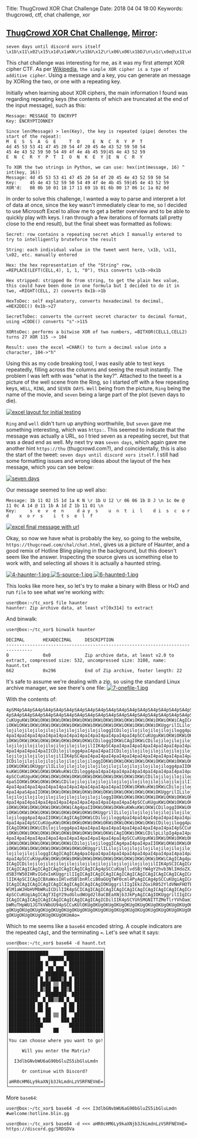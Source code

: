 Title: ThugCrowd XOR Chat Challenge
Date: 2018 04 04 18:00
Keywords: thugcrowd, ctf, chat challenge, xor

## [ThugCrowd XOR Chat Challenge](https://twitter.com/thugcrowd/status/1113138128754225158), [Mirror](http://archive.fo/6GUyS):

```
seven days until discord xors itself \x1b\x11\x02\x15\x1d\x1aKN\r\x1bU\x12\r\x06\x06\x1bDJ\n\x1c\x0e@\x11\x0cA\x14@\x11\x1bA\x1dZ\x1b\x11\x01\n 
```

This chat challenge was interesting for me, as it was my first attempt XOR cipher CTF. As per [Wikipedia](https://en.wikipedia.org/wiki/XOR_cipher), `the simple XOR cipher is a type of additive cipher`. Using a message and a key, you can generate an message by XORing the two, or one with a repeating key. 

Initially when learning about XOR ciphers, the main information I found was regarding repeating keys (the contents of which are truncated at the end of the input message), such as this: 
```
Message: MESSAGE TO ENCRYPT
Key: ENCRYPTIONKEY

Since len(Message) > len(Key), the key is repeated (pipe| denotes the start of the repeat):
M  E  S  S  A  G  E     T  O     E  N  C  R  Y  P  T
4d 45 53 53 41 47 45 20 54 4f 20 45 4e 43 52 59 50 54
45 4e 43 52 59 50 54 49 4f 4e 4b 45 59|45 4e 43 52 59
E  N  C  R  Y  P  T  I  O  N  K  E  Y |E  N  C  R  Y 

To XOR the two strings in Python, we can use: hex(int(message, 16) ^ int(key, 16))
Message: 4d 45 53 53 41 47 45 20 54 4f 20 45 4e 43 52 59 50 54
Key:     45 4e 43 52 59 50 54 49 4f 4e 4b 45 59|45 4e 43 52 59
XOR'd:   08 0b 10 01 18 17 11 69 1b 01 6b 00 17 06 1c 1a 02 0d
```

In order to solve this challenge, I wanted a way to parse and interpret a lot of data at once, since the key wasn't immediately clear to me, so I decided to use Microsoft Excel to allow me to get a better overview and to be able to quickly play with keys. I ran through a few iterations of formats (all pretty close to the end result), but the final sheet was formatted as follows: 

``` 
Secret: row contains a repeating secret which I manually entered to try to intelligently bruteforce the result

String: each individual value in the tweet went here, \x1b, \x11, \x02, etc. manually entered 

Hex: the hex representation of the "String" row, =REPLACE(LEFT(CELL,4), 1, 1, "0"), this converts \x1b->0x1b

Hex stripped: stripped 0x from string, to get the plain hex value, this could have been done in one formula but I decided to do it in two, =RIGHT(CELL, 2) converts 0x1b->1b

HexToDec: self explanatory, converts hexadecimal to decimal, =HEX2DEC() 0x1b->27

SecretToDec: converts the current secret character to decimal format, using =CODE() converts "s"->115

XORtoDec: performs a bitwise XOR of two numbers, =BITXOR(CELL1,CELL2) turns 27 XOR 115 -> 104

Result: uses the excel =CHAR() to turn a decimal value into a character, 104->"h"
```

Using this as my code breaking tool, I was easily able to test keys repeatedly, filling across the columns and seeing the result instantly. The problem I was left with was "what is the key?". Attached to the tweet is a picture of the well scene from the Ring, so I started off with a few repeating keys, `WELL`, `RING`, and `SEVEN DAYS`. `Well` being from the picture, `Ring` being the name of the movie, and `seven` being a large part of the plot (seven days to die).

<a href="/includes/static/thugcrowd_xor/1-excel-1.jpg" data-lightbox="1-excel-1" data-title="excel layout for initial testing">
    <img src="/includes/thumbs/thugcrowd_xor/1-excel-1.jpg" title="excel layout for initial testing" />
</a>

`Ring` and `well` didn't turn up anything worthwhile, but `seven` gave me something interesting, which was `https:`. This seemed to indicate that the message was actually a URL, so I tried seven as a repeating secret, but that was a dead end as well. My next try was `seven days`, which again gave me another hint `https://thu` (thugcrowd.com?), and coincidentally, this is also the start of the tweet: `seven days until discord xors itself`. I still had some formatting issues and wrong ideas about the layout of the hex message, which you can see below:

<a href="/includes/static/thugcrowd_xor/2-excel-1.jpg" data-lightbox="2-excel-1" data-title="seven days">
    <img src="/includes/thumbs/thugcrowd_xor/2-excel-1.jpg" title="seven days " />
</a>

Our message seemed to line up well also:

``` 
Message: 1b 11 02 15 1d 1a K N \r 1b U 12 \r 06 06 1b D J \n 1c 0e @ 11 0c A 14 @ 11 1b A 1d Z 1b 11 01 \n 
Key:     s  e  v  e  n     d a y  s    u  n  t  i  l    d i  s  c  o r  d    x  o r  s    i  t s  e  l  f  
```

<a href="/includes/static/thugcrowd_xor/3-excel-final.jpg" data-lightbox="3-excel-final.jpg" data-title="excel final message with url">
    <img src="/includes/thumbs/thugcrowd_xor/3-excel-final.jpg" title="excel final message with url" />
</a>

Okay, so now we have what is probably the key, so going to the website, `https://thugcrowd.com/chal/chat.html`, gives us a picture of Haunter, and a good remix of Hotline Bling playing in the background, but this doesn't seem like the answer. Inspecting the source gives us something else to work with, and selecting all shows it is actually a haunted string. 

<a href="/includes/static/thugcrowd_xor/4-haunter-1.jpg" data-lightbox="4-haunter-1.jpg" data-title="haunter ascii art">
    <img src="/includes/thumbs/thugcrowd_xor/4-haunter-1.jpg" title="4-haunter-1.jpg" />
</a>

<a href="/includes/static/thugcrowd_xor/5-source-1.jpg" data-lightbox="5-source-1.jpg" data-title="spooky hidden text">
    <img src="/includes/thumbs/thugcrowd_xor/5-source-1.jpg" title="5-source-1.jpg" />
</a>

<a href="/includes/static/thugcrowd_xor/6-haunted-1.jpg" data-lightbox="6-haunted-1.jpg" data-title="very spooky haunted text ">
    <img src="/includes/thumbs/thugcrowd_xor/6-haunted-1.jpg" title="6-haunted-1.jpg" />
</a>

This looks like more hex, so let's try to make a binary with Bless or HxD and run `file` to see what we're working with:
```
user@box:~/tc_xor$ file haunter 
haunter: Zip archive data, at least v?[0x314] to extract
```

And binwalk: 
```
user@box:~/tc_xor$ binwalk haunter 

DECIMAL       HEXADECIMAL     DESCRIPTION
--------------------------------------------------------------------------------
0             0x0             Zip archive data, at least v2.0 to extract, compressed size: 532, uncompressed size: 3108, name: haunt.txt
662           0x296           End of Zip archive, footer length: 22
```

It's safe to assume we're dealing with a zip, so using the standard Linux archive manager, we see there's one file: 
<a href="/includes/static/thugcrowd_xor/7-onefile-1.jpg" data-lightbox="7-onefile-1.jpg" data-title="only one file">
    <img src="/includes/thumbs/thugcrowd_xor/7-onefile-1.jpg" title="7-onefile-1.jpg" />
</a>

With the contents of: 
```
4pSM4pSA4pSA4pSA4pSA4pSA4pSA4pSA4pSA4pSA4pSA4pSA4pSA4pSA4pSA4pSA4pSA4pSA4pSA
4pSA4pSA4pSA4pSA4pSA4pSA4pSA4pSA4pSA4pSA4pSA4pSA4pSA4pSA4pSA4pSA4pSA4pSA4pSQ
CuKUguKWiOKWiOKWiOKWiOKWiOKWiOKWiOKWiOKWiOKWiOKWiOKWiOKWiOKWiOKWiCAgICAgIOKW
iOKWiOKWiOKWiOKWiOKWiOKWiOKWiOKWiOKWiOKWiOKWiOKWiOKWiOKWiOKUggrilILilojiloji
lojilojilojilojilojilojilojilojilojiloggICDilojilojilojilojilojilogg4paI4paI
4paI4paI4paI4paI4paI4paI4paI4paI4paI4paI4paI4paI4pSCCuKUguKWiOKWiOKWiOKWiOKW
iOKWiOKWiOKWiOKWiOKWiOKWiOKWiOKWiCDiloggIOKWiCAgIOKWiCDilojilojilojilojiloji
lojilojilojilojilojilojilojilojilIIK4pSC4paI4paI4paI4paI4paI4paI4paI4paI4paI
4paI4paI4paI4paIICDilojilogg4paI4paI4paIICDilojilojilojilojilojilojilojiloji
lojilojilojilojilojilIIK4pSC4paI4paI4paI4paI4paI4paI4paI4paI4paI4paI4paI4paI
ICDilojilojilojilojilojilojilojiloggIOKWiOKWiOKWiOKWiOKWiOKWiOKWiOKWiOKWiOKW
iOKWiOKWiOKUggrilILilojilojilojilojilojilojilojilojilojilojilogg4paIIOKWiOKW
kuKWiOKWiOKWiOKWiOKWkuKWiCDilogg4paI4paI4paI4paI4paI4paI4paI4paI4paI4paI4paI
4pSCCuKUguKWiOKWiOKWiOKWiOKWiOKWiOKWiOKWiOKWiOKWiOKWiCDilojilojilojilogg4paS
4paSIOKWiOKWiOKWiOKWiCDilojilojilojilojilojilojilojilojilojilojilojilIIK4pSC
4paI4paI4paI4paI4paI4paI4paI4paI4paI4paI4paIIOKWiOKWkuKWiOKWiCDilojilogg4paI
4paI4paS4paIIOKWiOKWiOKWiOKWiOKWiOKWiOKWiOKWiOKWiOKWiOKWiOKUggrilILilojiloji
lojilojilojilojilojilojilojilojilojiloggIOKWiOKWiOKWiOKWiOKWiOKWiOKWiOKWiCAg
4paI4paI4paI4paI4paI4paI4paI4paI4paI4paI4paI4paI4pSCCuKUguKWiOKWiOKWiOKWiOKW
iOKWiOKWiOKWiOKWiOKWiOKWiCAg4paIIOKWiOKWiOKWkuKWkuKWiOKWiCDiloggIOKWiOKWiOKW
iOKWiOKWiOKWiOKWiOKWiOKWiOKWiOKWiOKUggrilILilojilojilojilojilojilojilojiloji
lojilogg4paI4paIIOKWiCAgICAgIOKWiCDilojilogg4paI4paI4paI4paI4paI4paI4paI4paI
4paI4paI4pSCCuKUguKWiOKWiOKWiOKWiOKWiOKWiOKWiOKWiOKWiOKWiCDilojilogg4paI4paI
ICAgIOKWiOKWiCDilojilogg4paI4paI4paI4paI4paI4paI4paI4paI4paI4paI4pSCCuKUguKW
iOKWiOKWiOKWiOKWiOKWiOKWiOKWiOKWiOKWiOKWiCAgIOKWiOKWiCDilpLilpIg4paI4paIICAg
4paI4paI4paI4paI4paI4paI4paI4paI4paI4paI4paI4pSCCuKUguKWiOKWiOKWiOKWiOKWiOKW
iOKWiOKWiOKWiOKWiOKWiOKWiCDilojilojiloggICAg4paI4paI4paIIOKWiOKWiOKWiOKWiOKW
iOKWiOKWiOKWiOKWiOKWiOKWiOKWiOKUggrilILilojilojilojilojilojilojilojilojiloji
lojilojilojiloggICAgICAgICAg4paI4paI4paI4paI4paI4paI4paI4paI4paI4paI4paI4paI
4paI4pSCCuKUguKWiOKWiOKWiOKWiOKWiOKWiOKWiOKWiOKWiOKWiOKWiOKWiCAgICAg4paI4paI
ICAgICDilojilojilojilojilojilojilojilojilojilojilojilojilIIK4pSCICAgICAgICAg
ICAgICAgICAgICAgICAgICAgICAgICAgICAg4pSCCuKUgllvdSBjYW4gY2hvb3NlIHdoZXJlIHlv
dSB3YW50IHRvIGdvIeKUggrilIIgICAgICAgICAgICAgICAgICAgICAgICAgICAgICAgICAgICDi
lIIK4pSCICAgICBXaWxsIHlvdSBlbnRlciB0aGUgTWF0cml4PyAgICAg4pSCCuKUgiAgICAgICAg
ICAgICAgICAgICAgICAgICAgICAgICAgICAgIOKUggrilIIgIEkzZGxiR052YldVNmFHOTBiR2x1
WlM1aWJHbHVMbWRuICDilIIK4pSCICAgICAgICAgICAgICAgICAgICAgICAgICAgICAgICAgICAg
4pSCCuKUgiAgICAgT3IgY29udGludWUgd2l0aCBEaXNjb3JkPyAgICAgIOKUggrilIIgICAgICAg
ICAgICAgICAgICAgICAgICAgICAgICAgICAgICDilIIK4pSCYUhSMGNITTZMeTlrYVhOamIzSmtM
bWRuTHpWU1JGTkVWbUU94pSCCuKUlOKUgOKUgOKUgOKUgOKUgOKUgOKUgOKUgOKUgOKUgOKUgOKU
gOKUgOKUgOKUgOKUgOKUgOKUgOKUgOKUgOKUgOKUgOKUgOKUgOKUgOKUgOKUgOKUgOKUgOKUgOKU
gOKUgOKUgOKUgOKUgOKUgOKUmAo=
```

Which to me seems like a `base64` encoded string. A couple indicators are the repeated `CAgI`, and the terminating `=`. Let's see what it says: 

```
user@box:~/tc_xor$ base64 -d haunt.txt 
┌────────────────────────────────────┐
│███████████████      ███████████████│
│████████████   ██████ ██████████████│
│█████████████ █  █   █ █████████████│
│█████████████  ██ ███  █████████████│
│████████████  ████████  ████████████│
│███████████ █ █▒████▒█ █ ███████████│
│███████████ ████ ▒▒ ████ ███████████│
│███████████ █▒██ ██ ██▒█ ███████████│
│████████████  ████████  ████████████│
│███████████  █ ██▒▒██ █  ███████████│
│██████████ ██ █      █ ██ ██████████│
│██████████ ██ ██    ██ ██ ██████████│
│███████████   ██ ▒▒ ██   ███████████│
│████████████ ███    ███ ████████████│
│█████████████          █████████████│
│████████████     ██     ████████████│
│                                    │
│You can choose where you want to go!│
│                                    │
│     Will you enter the Matrix?     │
│                                    │
│  I3dlbGNvbWU6aG90bGluZS5ibGluLmdn  │
│                                    │
│     Or continue with Discord?      │
│                                    │
│aHR0cHM6Ly9kaXNjb3JkLmdnLzVSRFNEVmE=│
└────────────────────────────────────┘
```

More `base64`: 

```
user@box:~/tc_xor$ base64 -d <<< I3dlbGNvbWU6aG90bGluZS5ibGluLmdn
#welcome:hotline.blin.gg
```


```
user@box:~/tc_xor$ base64 -d <<< aHR0cHM6Ly9kaXNjb3JkLmdnLzVSRFNEVmE=
https://discord.gg/5RDSDVa
```